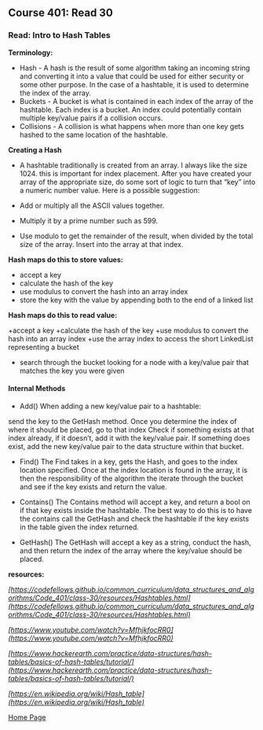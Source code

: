 ## **Course 401: Read 30**


### **Read: Intro to Hash Tables**

**Terminology:**

+ Hash - A hash is the result of some algorithm taking an incoming string and converting it into a value that could be used for either security or some other purpose. In the case of a hashtable, it is used to determine the index of the array.
+ Buckets - A bucket is what is contained in each index of the array of the hashtable. Each index is a bucket. An index could potentially contain multiple key/value pairs if a collision occurs.
+ Collisions - A collision is what happens when more than one key gets hashed to the same location of the hashtable.

**Creating a Hash**

+ A hashtable traditionally is created from an array. I always like the size 1024. this is important for index placement. After you have created your array of the appropriate size, do some sort of logic to turn that “key” into a numeric number value. Here is a possible suggestion:

+ Add or multiply all the ASCII values together.
+ Multiply it by a prime number such as 599.
+ Use modulo to get the remainder of the result, when divided by the total size of the array.
Insert into the array at that index.


**Hash maps do this to store values:**

+ accept a key
+ calculate the hash of the key
+ use modulus to convert the hash into an array index
+ store the key with the value by appending both to the end of a linked list


**Hash maps do this to read value:**

+accept a key
+calculate the hash of the key
+use modulus to convert the hash into an array index
+use the array index to access the short LinkedList representing a bucket
+ search through the bucket looking for a node with a key/value pair that matches the key you were given


#### **Internal Methods**
+ Add()
When adding a new key/value pair to a hashtable:

send the key to the GetHash method.
Once you determine the index of where it should be placed, go to that index
Check if something exists at that index already, if it doesn’t, add it with the key/value pair.
If something does exist, add the new key/value pair to the data structure within that bucket.
+ Find()
The Find takes in a key, gets the Hash, and goes to the index location specified. Once at the index location is found in the array, it is then the responsibility of the algorithm the iterate through the bucket and see if the key exists and return the value.

+ Contains()
The Contains method will accept a key, and return a bool on if that key exists inside the hashtable. The best way to do this is to have the contains call the GetHash and check the hashtable if the key exists in the table given the index returned.

+ GetHash()
The GetHash will accept a key as a string, conduct the hash, and then return the index of the array where the key/value should be placed.


**resources:** 

*[https://codefellows.github.io/common_curriculum/data_structures_and_algorithms/Code_401/class-30/resources/Hashtables.html](https://codefellows.github.io/common_curriculum/data_structures_and_algorithms/Code_401/class-30/resources/Hashtables.html)*

*[https://www.youtube.com/watch?v=MfhjkfocRR0](https://www.youtube.com/watch?v=MfhjkfocRR0)*

*[https://www.hackerearth.com/practice/data-structures/hash-tables/basics-of-hash-tables/tutorial/](https://www.hackerearth.com/practice/data-structures/hash-tables/basics-of-hash-tables/tutorial/)*

*[https://en.wikipedia.org/wiki/Hash_table](https://en.wikipedia.org/wiki/Hash_table)*


[Home Page](../README.md)
